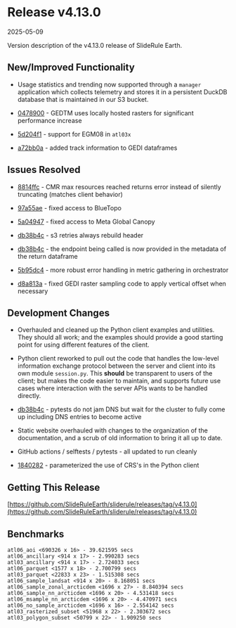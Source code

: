 # Release v4.13.0

2025-05-09

Version description of the v4.13.0 release of SlideRule Earth.

## New/Improved Functionality

* Usage statistics and trending now supported through a `manager` application which collects telemetry and stores it in a persistent DuckDB database that is maintained in our S3 bucket.

* [0478900](https://github.com/SlideRuleEarth/sliderule/commit/0478900801c3c09bd0bc8009e47a54c86e1d7b35) - GEDTM uses locally hosted rasters for significant performance increase

* [5d204f1](https://github.com/SlideRuleEarth/sliderule/commit/5d204f179e24a2607b9bfb2383374ed9137aa642) - support for EGM08 in `atl03x`

* [a72bb0a](https://github.com/SlideRuleEarth/sliderule/commit/a72bb0aa0724460bb6a5c3c5853fe938911bdb88) - added track information to GEDI dataframes

## Issues Resolved

* [8814ffc](https://github.com/SlideRuleEarth/sliderule/commit/8814ffc082ca5cd8368b74ce445cc02a8f3bb269) - CMR max resources reached returns error instead of silently truncating (matches client behavior)

* [97a55ae](https://github.com/SlideRuleEarth/sliderule/commit/97a55ae9bba78a1deb14f9da401e3b18eacd0626) - fixed access to BlueTopo

* [5a04947](https://github.com/SlideRuleEarth/sliderule/commit/5a049472402afb758b2a19227c6c3ae2aa5a5d5a) - fixed access to Meta Global Canopy

* [db38b4c](https://github.com/SlideRuleEarth/sliderule/commit/db38b4cd08f3f811497c7ffcca58f2befd60ff28) - s3 retries always rebuild header

* [db38b4c](https://github.com/SlideRuleEarth/sliderule/commit/db38b4cd08f3f811497c7ffcca58f2befd60ff28) - the endpoint being called is now provided in the metadata of the return dataframe

* [5b95dc4](https://github.com/SlideRuleEarth/sliderule/commit/5b95dc4979fc80b1aba7421e922b19e8a3d916f9) - more robust error handling in metric gathering in orchestrator

* [d8a813a](https://github.com/SlideRuleEarth/sliderule/commit/d8a813a99fa6da37c202c5662c99491425e7e1f6) - fixed GEDI raster sampling code to apply vertical offset when necessary

## Development Changes

* Overhauled and cleaned up the Python client examples and utilities.  They should all work; and the examples should provide a good starting point for using different features of the client.

* Python client reworked to pull out the code that handles the low-level information exchange protocol between the server and client into its own module `session.py`.  This **should** be transparent to users of the client; but makes the code easier to maintain, and supports future use cases where interaction with the server APIs wants to be handled directly.

* [db38b4c](https://github.com/SlideRuleEarth/sliderule/commit/db38b4cd08f3f811497c7ffcca58f2befd60ff28) - pytests do not jam DNS but wait for the cluster to fully come up including DNS entries to become active

* Static website overhauled with changes to the organization of the documentation, and a scrub of old information to bring it all up to date.

* GitHub actions / selftests / pytests - all updated to run cleanly

* [1840282](https://github.com/SlideRuleEarth/sliderule/commit/184028277976d83fd8f2ead22494bb380cb4b8be) - parameterized the use of CRS's in the Python client

## Getting This Release

[https://github.com/SlideRuleEarth/sliderule/releases/tag/v4.13.0](https://github.com/SlideRuleEarth/sliderule/releases/tag/v4.13.0)

## Benchmarks

```
atl06_aoi <690326 x 16> - 39.621595 secs
atl06_ancillary <914 x 17> - 2.990283 secs
atl03_ancillary <914 x 17> - 2.724033 secs
atl06_parquet <1577 x 18> - 2.700799 secs
atl03_parquet <22833 x 23> - 1.515308 secs
atl06_sample_landsat <914 x 20> - 8.168051 secs
atl06_sample_zonal_arcticdem <1696 x 27> - 8.840394 secs
atl06_sample_nn_arcticdem <1696 x 20> - 4.531418 secs
atl06_msample_nn_arcticdem <1696 x 20> - 4.470971 secs
atl06_no_sample_arcticdem <1696 x 16> - 2.554142 secs
atl03_rasterized_subset <51968 x 22> - 2.303672 secs
atl03_polygon_subset <50799 x 22> - 1.909250 secs
```